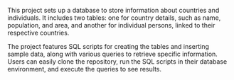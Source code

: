This project sets up a database to store information about countries and individuals. It includes two tables: one for country details, such as name, population, and area, and another for individual persons, linked to their respective countries.

The project features SQL scripts for creating the tables and inserting sample data, along with various queries to retrieve specific information. Users can easily clone the repository, run the SQL scripts in their database environment, and execute the queries to see results.
